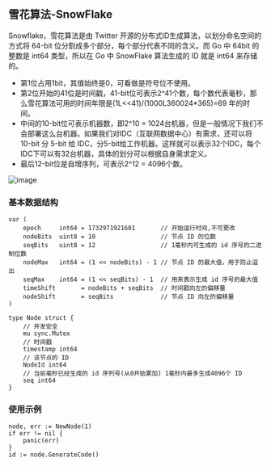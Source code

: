 ## 雪花算法-SnowFlake

Snowflake，雪花算法是由 Twitter 开源的分布式ID生成算法，以划分命名空间的方式将 64-bit 位分割成多个部分，每个部分代表不同的含义。而 Go 中 64bit 的整数是 int64 类型，所以在 Go 中 SnowFlake 算法生成的 ID 就是 int64 来存储的。
- 第1位占用1bit，其值始终是0，可看做是符号位不使用。
- 第2位开始的41位是时间戳，41-bit位可表示2^41个数，每个数代表毫秒，那么雪花算法可用的时间年限是(1L<<41)/(1000L360024*365)=69 年的时间。
- 中间的10-bit位可表示机器数，即2^10 = 1024台机器，但是一般情况下我们不会部署这么台机器。如果我们对IDC（互联网数据中心）有需求，还可以将 10-bit 分 5-bit 给 IDC，分5-bit给工作机器。这样就可以表示32个IDC，每个IDC下可以有32台机器，具体的划分可以根据自身需求定义。
- 最后12-bit位是自增序列，可表示2^12 = 4096个数。

![image](https://github.com/user-attachments/assets/b7d21139-09f8-43eb-9322-376d36c806ad)

### 基本数据结构
```
var (
	epoch     int64 = 1732971921601       // 开始运行时间,不可更改
	nodeBits  uint8 = 10                  // 节点 ID 的位数
	seqBits   uint8 = 12                  // 1毫秒内可生成的 id 序号的二进制位数
	nodeMax   int64 = (1 << nodeBits) - 1 // 节点 ID 的最大值，用于防止溢出
	seqMax    int64 = (1 << seqBits) - 1  // 用来表示生成 id 序号的最大值
	timeShift       = nodeBits + seqBits  // 时间戳向左的偏移量
	nodeShift       = seqBits             // 节点 ID 向左的偏移量
)

type Node struct {
	// 并发安全
	mu sync.Mutex
	// 时间戳
	timestamp int64
	// 该节点的 ID
	NodeId int64
	// 当前毫秒已经生成的 id 序列号(从0开始累加) 1毫秒内最多生成4096个 ID
	seq int64
}
```
### 使用示例
```
node, err := NewNode(1)
if err != nil {
    panic(err)
}
id := node.GenerateCode()
```
